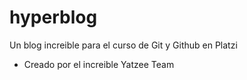 # hyperblog
Un blog increible para el curso de Git y Github en Platzi


* Creado por el increible Yatzee Team
